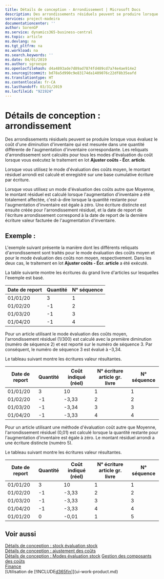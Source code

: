```yaml
---
title: Détails de conception - Arrondissement | Microsoft Docs
description: Des arrondissements résiduels peuvent se produire lorsque vous évaluez le coût d'une diminution d'inventaire qui est mesurée dans une quantité différente de l'augmentation d'inventaire correspondante. Les reliquats d'arrondissement sont calculés pour tous les modes d'évaluation du coût lorsque vous exécutez le traitement en lot **Ajuster coûts - Écr. article**.
services: project-madeira
documentationcenter: ''
author: SorenGP
ms.service: dynamics365-business-central
ms.topic: article
ms.devlang: na
ms.tgt_pltfrm: na
ms.workload: na
ms.search.keywords: ''
ms.date: 04/01/2019
ms.author: sgroespe
ms.openlocfilehash: d4a4893ade7d89ad7874fd489cd7a74e4ae914e2
ms.sourcegitcommit: bd78a5d990c9e83174da1409076c22df8b35eafd
ms.translationtype: HT
ms.contentlocale: fr-CA
ms.lasthandoff: 03/31/2019
ms.locfileid: "921924"
---
```

# <a name="design-details-rounding"></a>Détails de conception : arrondissement
Des arrondissements résiduels peuvent se produire lorsque vous évaluez le coût d'une diminution d'inventaire qui est mesurée dans une quantité différente de l'augmentation d'inventaire correspondante. Les reliquats d'arrondissement sont calculés pour tous les modes d'évaluation du coût lorsque vous exécutez le traitement en lot **Ajuster coûts - Écr. article**.  

 Lorsque vous utilisez le mode d'évaluation des coûts moyen, le montant résiduel arrondi est calculé et enregistré sur une base cumulative écriture par écriture.  

 Lorsque vous utilisez un mode d'évaluation des coûts autre que Moyenne, le montant résiduel est calculé lorsque l'augmentation d'inventaire a été totalement affectée, c'est-à-dire lorsque la quantité restante pour l'augmentation d'inventaire est égale à zéro. Une écriture distincte est ensuite créée pour l'arrondissement résiduel, et la date de report de l'écriture arrondissement correspond à la date de report de la dernière écriture valeur facturée de l'augmentation d'inventaire.  

## <a name="example"></a>Exemple :  
 L'exemple suivant présente la manière dont les différents reliquats d'arrondissement sont traités pour le mode évaluation des coûts moyen et pour le mode évaluation des coûts non moyen, respectivement. Dans les deux cas, le traitement en lot **Ajuster coûts - Écr. article** a été exécuté.  

 La table suivante montre les écritures du grand livre d'articles sur lesquelles l'exemple est basé.  

|Date de report|Quantité|N° séquence |  
|------------------|--------------|---------------|  
|01/01/20|3|1|  
|01/02/20|-1|2|  
|01/03/20|-1|3|  
|01/04/20|-1|4|  

 Pour un article utilisant le mode évaluation des coûts moyen, l'arrondissement résiduel (1/300) est calculé avec la première diminution (numéro de séquence 2) et est reporté sur le numéro de séquence 3. Par conséquent, le numéro de séquence 3 est évalué à –3,34.  

 Le tableau suivant montre les écritures valeur résultantes.  

|Date de report|Quantité|Coût indiqué (réel)|N° écriture article gr. livre|N° séquence |  
|------------------|--------------|----------------------------|---------------------------|---------------|  
|01/01/20|3|10|1|1|  
|01/02/20|-1|-3,33|2|2|  
|01/03/20|-1|-3,34|3|3|  
|01/04/20|-1|-3,33|4|4|  

 Pour un article utilisant une méthode d'évaluation coût autre que Moyenne, l'arrondissement résiduel (0,01) est calculé lorsque la quantité restante pour l'augmentation d'inventaire est égale à zéro. Le montant résiduel arrondi a une écriture distincte (numéro 5).  

 Le tableau suivant montre les écritures valeur résultantes.  

|Date de report|Quantité|Coût indiqué (réel)|N° écriture article gr. livre|N° séquence |  
|------------------|--------------|----------------------------|---------------------------|---------------|  
|01/01/20|3|10|1|1|  
|01/02/20|-1|-3,33|2|2|  
|01/03/20|-1|-3,33|3|3|  
|01/04/20|-1|-3,33|4|4|  
|01/01/20|0|-0,01|1|5|  

## <a name="see-also"></a>Voir aussi  
 [Détails de conception : stock évaluation stock](design-details-inventory-costing.md)   
 [Détails de conception : ajustement des coûts](design-details-cost-adjustment.md)   
 [Détails de conception : Modes évaluation stock](design-details-costing-methods.md) [Gestion des composants des coûts](finance-manage-inventory-costs.md)  
 [Finance](finance.md)  
 [Utilisation de [!INCLUDE[d365fin](includes/d365fin_md.md)]](ui-work-product.md)
